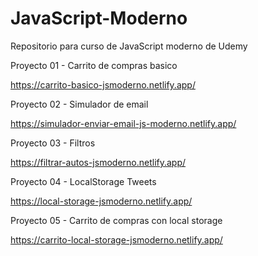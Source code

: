 # JavaScript-Moderno
Repositorio para curso de JavaScript moderno  de Udemy



Proyecto 01 - Carrito de compras basico 

https://carrito-basico-jsmoderno.netlify.app/

Proyecto 02 - Simulador de email

https://simulador-enviar-email-js-moderno.netlify.app/

Proyecto 03 - Filtros

https://filtrar-autos-jsmoderno.netlify.app/

Proyecto 04 - LocalStorage Tweets

https://local-storage-jsmoderno.netlify.app/

Proyecto 05 - Carrito de compras con local storage

https://carrito-local-storage-jsmoderno.netlify.app/
